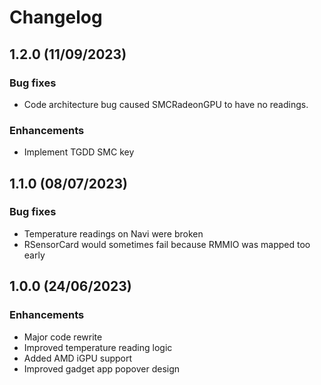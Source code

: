 # Changelog

## 1.2.0 (11/09/2023)

### Bug fixes

- Code architecture bug caused SMCRadeonGPU to have no readings.

### Enhancements

- Implement TGDD SMC key

## 1.1.0 (08/07/2023)

### Bug fixes

- Temperature readings on Navi were broken
- RSensorCard would sometimes fail because RMMIO was mapped too early

## 1.0.0 (24/06/2023)

### Enhancements

- Major code rewrite
- Improved temperature reading logic
- Added AMD iGPU support
- Improved gadget app popover design
